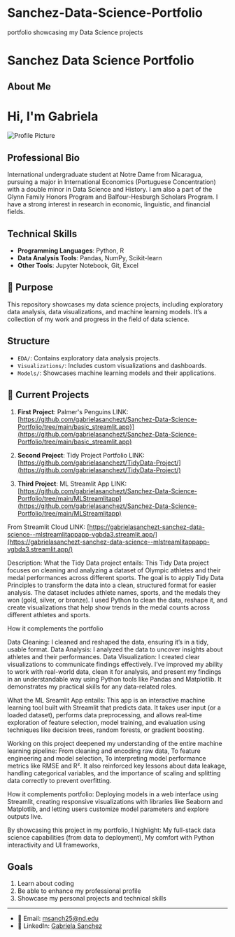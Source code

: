 # Sanchez-Data-Science-Portfolio
 portfolio showcasing my Data Science projects

# Sanchez Data Science Portfolio
## About Me
# Hi, I'm Gabriela
![Profile Picture](https://avatars.githubusercontent.com/u/196481302?v=4&size=64)




## Professional Bio
International undergraduate student at Notre Dame from Nicaragua, pursuing a major in International Economics (Portuguese Concentration) with a double minor in Data Science and History. I am also a part of the Glynn Family Honors Program and Balfour-Hesburgh Scholars Program. I have a strong interest in research in economic, linguistic, and financial fields.
## Technical Skills
- **Programming Languages**: Python, R
- **Data Analysis Tools**: Pandas, NumPy, Scikit-learn
- **Other Tools**: Jupyter Notebook, Git, Excel

## 🎯 Purpose
This repository showcases my data science projects, including exploratory data analysis, data visualizations, and machine learning models. It’s a collection of my work and progress in the field of data science.

## Structure
- `EDA/`: Contains exploratory data analysis projects.
- `Visualizations/`: Includes custom visualizations and dashboards.
- `Models/`: Showcases machine learning models and their applications.

## 🚀 Current Projects
1. **First Project**: Palmer's Penguins LINK: [https://github.com/gabrielasanchezt/Sanchez-Data-Science-Portfolio/tree/main/basic_streamlit.app}](https://github.com/gabrielasanchezt/Sanchez-Data-Science-Portfolio/tree/main/basic_streamlit.app)
  
2. **Second Project**: Tidy Project Portfolio LINK: [https://github.com/gabrielasanchezt/TidyData-Project/](https://github.com/gabrielasanchezt/TidyData-Project/)

3. **Third Project**: ML Streamlit App LINK: [https://github.com/gabrielasanchezt/Sanchez-Data-Science-Portfolio/tree/main/MLStreamlitapp](https://github.com/gabrielasanchezt/Sanchez-Data-Science-Portfolio/tree/main/MLStreamlitapp)

From Streamlit Cloud LINK: [https://gabrielasanchezt-sanchez-data-science--mlstreamlitappapp-vgbda3.streamlit.app/](https://gabrielasanchezt-sanchez-data-science--mlstreamlitappapp-vgbda3.streamlit.app/)


Description:
What the Tidy Data project entails:
This Tidy Data project focuses on cleaning and analyzing a dataset of Olympic athletes and their medal performances across different sports. The goal is to apply Tidy Data Principles to transform the data into a clean, structured format for easier analysis. The dataset includes athlete names, sports, and the medals they won (gold, silver, or bronze). I used Python to clean the data, reshape it, and create visualizations that help show trends in the medal counts across different athletes and sports.

How it complements the portfolio

Data Cleaning: I cleaned and reshaped the data, ensuring it’s in a tidy, usable format.
Data Analysis: I analyzed the data to uncover insights about athletes and their performances.
Data Visualization: I created clear visualizations to communicate findings effectively.
I’ve improved my ability to work with real-world data, clean it for analysis, and present my findings in an understandable way using Python tools like Pandas and Matplotlib. It demonstrates my practical skills for any data-related roles.

What the ML Sreamlit App entails:
This app is an interactive machine learning tool built with Streamlit that predicts data. It takes user input (or a loaded dataset), performs data preprocessing, and allows real-time exploration of feature selection, model training, and evaluation using techniques like decision trees, random forests, or gradient boosting.

Working on this project deepened my understanding of the entire machine learning pipeline:
From cleaning and encoding raw data,
To feature engineering and model selection,
To interpreting model performance metrics like RMSE and R².
It also reinforced key lessons about data leakage, handling categorical variables, and the importance of scaling and splitting data correctly to prevent overfitting.

How it complements portfolio:
Deploying models in a web interface using Streamlit, creating responsive visualizations with libraries like Seaborn and Matplotlib, and letting users customize model parameters and explore outputs live.

By showcasing this project in my portfolio, I highlight:
My full-stack data science capabilities (from data to deployment),
My comfort with Python interactivity and UI frameworks,

## Goals
1. Learn about coding
2. Be able to enhance my professional profile
3. Showcase my personal projects and technical skills

---
- 📧 Email: msanch25@nd.edu
- 🔗 LinkedIn: [Gabriela Sanchez](https://www.linkedin.com/in/gabriela-sanchez-1b0476225/)
